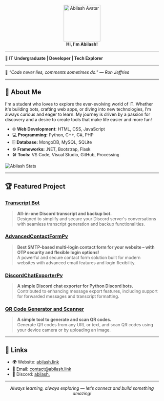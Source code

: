 <!-- abilash.link -->

<p align="center">
  <img src="https://abilash.link/images/abi.png" width="120" alt="Abilash Avatar"><br>
  <b>Hi, I'm Abilash!</b>
</p>

---

👋 **IT Undergraduate | Developer | Tech Explorer**

---

🌟 _"Code never lies, comments sometimes do." — Ron Jeffries_

---

## 🚀 About Me

I'm a student who loves to explore the ever-evolving world of IT. Whether it's building bots, crafting web apps, or diving into new technologies, I'm always curious and eager to learn. My journey is driven by a passion for discovery and a desire to create tools that make life easier and more fun!

- 🌐 **Web Development:** HTML, CSS, JavaScript  
- 💻 **Programming:** Python, C++, C#, PHP
- 🗄️ **Database:** MongoDB, MySQL, SQLite
- ⚙️ **Frameworks:** .NET, Bootstrap, Flask
- 🛠️ **Tools:** VS Code, Visual Studio, GitHub, Processing 

<img src="https://github-readme-stats.vercel.app/api?username=abilash-dev&show_icons=true&theme=transparent&count_private=true&hide=issues&hide_title=true&text_color=36BCF7FF&icon_color=05d6f2&ring_color=05d6f2&hide_border=true" alt="Abilash Stats">

---

## 🏆 Featured Project

### [Transcript Bot](https://transcript.abilash.link)
> **All-in-one Discord transcript and backup bot.**  
> Designed to simplify and secure your Discord server's conversations with seamless transcript generation and backup functionalities.

### [AdvancedContactFormPy](https://github.com/abilash-dev/AdvancedContactFormPy)
> **Best SMTP-based multi-login contact form for your website – with OTP security and flexible login options!**  
> A powerful and secure contact form solution built for modern websites with advanced email features and login flexibility.

### [DiscordChatExporterPy](https://github.com/abilash-dev/DiscordChatExporterPy)
> **A simple Discord chat exporter for Python Discord bots.**  
> Contributed to enhancing message export features, including support for forwarded messages and transcript formatting.

### [QR Code Generator and Scanner](https://github.com/abilash-dev/qr-code-generator-and-scanner)
> **A simple tool to generate and scan QR codes.**  
> Generate QR codes from any URL or text, and scan QR codes using your device camera or by uploading an image.

---

## 🔗 Links

- 🌍 Website: [abilash.link](https://abilash.link)
- 📧 Email: [contact@abilash.link](mailto:contact@abilash.link)
- 🔗 Discord: [abilash.](https://abilash.link/discord)

---

<p align="center">
  <i>Always learning, always exploring — let’s connect and build something amazing!</i>
</p>

